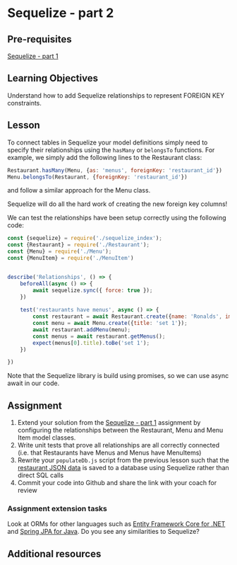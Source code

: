 # Sequelize - part 2

## Pre-requisites
[Sequelize - part 1](/curriculum/Bootcamp/Unit-3-Relational_Databases/0.3.9-Sequelize_part_1.html)

## Learning Objectives
Understand how to add Sequelize relationships to represent FOREIGN KEY constraints.

## Lesson
To connect tables in Sequelize your model definitions simply need to specify their relationships using the `hasMany` or `belongsTo` functions. For example, we simply add the following lines to the Restaurant class:

```javascript
Restaurant.hasMany(Menu, {as: 'menus', foreignKey: 'restaurant_id'})
Menu.belongsTo(Restaurant, {foreignKey: 'restaurant_id'})
```
and follow a similar approach for the Menu class.


Sequelize will do all the hard work of creating the new foreign key columns! 

We can test the relationships have been setup correctly using the following code:
```javascript
const {sequelize} = require('./sequelize_index');
const {Restaurant} = require('./Restaurant');
const {Menu} = require('./Menu');
const {MenuItem} = require('./MenuItem')


describe('Relationships', () => {
    beforeAll(async () => {
        await sequelize.sync({ force: true });
    })
    
    test('restaurants have menus', async () => {
        const restaurant = await Restaurant.create({name: 'Ronalds', image: 'http://some.image.url'})
        const menu = await Menu.create({title: 'set 1'});
        await restaurant.addMenu(menu);
        const menus = await restaurant.getMenus();
        expect(menus[0].title).toBe('set 1');
    })

})
```
Note that the Sequelize library is build using promises, so we can use async await in our code.

## Assignment
  1. Extend your solution from the [Sequelize - part 1](/curriculum/Bootcamp/Unit-3-Relational_Databases/0.3.9-Sequelize_part_1.html) assignment by configuring the relationships between the Restaurant, Menu and Menu Item model classes.
  1. Write unit tests that prove all relationships are all correctly connected (i.e. that Restaurants have Menus and Menus have MenuItems)
  1. Rewrite your `populateDb.js` script from the previous lesson such that the [restaurant JSON data](https://raw.githubusercontent.com/MultiverseLearningProducts/restaurant-data/master/restaurants.json) is saved to a database using Sequelize rather than direct SQL calls
  1. Commit your code into Github and share the link with your coach for review

### Assignment extension tasks
Look at ORMs for other languages such as [Entity Framework Core for .NET](https://docs.microsoft.com/en-us/ef/core/get-started/overview/first-app?tabs=netcore-cli) and [Spring JPA for Java](https://spring.io/guides/gs/accessing-data-jpa/). Do you see any similarities to Sequelize?

## Additional resources
